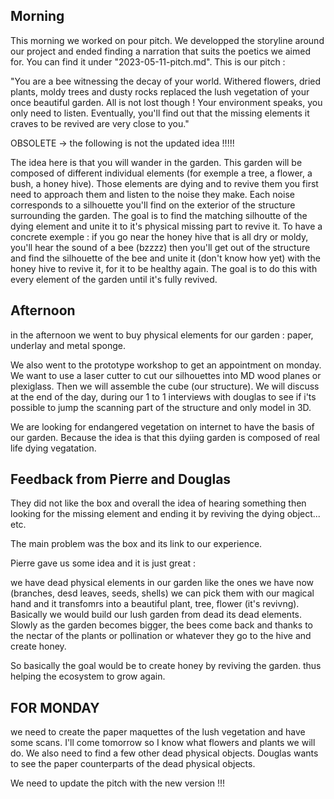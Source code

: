 ## Morning

This morning we worked on pour pitch. We developped the storyline around our project and ended finding a narration that suits the poetics we aimed for. You can find it under "2023-05-11-pitch.md".
This is our pitch :

"You are a bee witnessing the decay of your world. Withered flowers, dried plants, moldy trees and dusty rocks replaced the lush vegetation of your once beautiful garden. All is not lost though ! Your environment speaks, you only need to listen. Eventually, you'll find out that the missing elements it craves to be revived are very close to you."

OBSOLETE -> the following is not the updated idea !!!!!

The idea here is that you will wander in the garden. This garden will be composed of different individual elements (for exemple a tree, a flower, a bush, a honey hive). Those elements are dying and to revive them you first need to approach them and listen to the noise they make. Each noise corresponds to a silhouette you'll find on the exterior of the structure surrounding the garden. The goal is to find the matching silhoutte of the dying element and unite it to it's physical missing part to revive it. To have a concrete exemple : if you go near the honey hive that is all dry or moldy, you'll hear the sound of a bee (bzzzz) then you'll get out of the structure and find the silhouette of the bee and unite it (don't know how yet) with the honey hive to revive it, for it to be healthy again. The goal is to do this with every element of the garden until it's fully revived.

## Afternoon

in the afternoon we went to buy physical elements for our garden : paper, underlay and metal sponge.

We also went to the prototype workshop to get an appointment on monday. We want to use a laser cutter to cut our silhouettes into MD wood planes or plexiglass. Then we will assemble the cube (our structure). We will discuss at the end of the day, during our 1 to 1 interviews with douglas to see if i'ts possible to jump the scanning part of the structure and only model in 3D.

We are looking for endangered vegetation on internet to have the basis of our garden. Because the idea is that this dyiing garden is composed of real life dying vegatation.

## Feedback from Pierre and Douglas

They did not like the box and overall the idea of hearing something then looking for the missing element and ending it by reviving the dying object... etc.

The main problem was the box and its link to our experience.

Pierre gave us some idea and it is just great :

we have dead physical elements in our garden like the ones we have now (branches, desd leaves, seeds, shells) we can pick them with our magical hand and it transfomrs into a beautiful plant, tree, flower (it's revivng). Basically we would build our lush garden from dead its dead elements. Slowly as the garden becomes bigger, the bees come back and thanks to the nectar of the plants or pollination or whatever they go to the hive and create honey.

So basically the goal would be to create honey by reviving the garden. thus helping the ecosystem to grow again.

## FOR MONDAY

we need to create the paper maquettes of the lush vegetation and have some scans. I'll come tomorrow so I know what flowers and plants we will do. We also need to find a few other dead physical objects. Douglas wants to see the paper counterparts of the dead physical objects.

We need to update the pitch with the new version !!!
